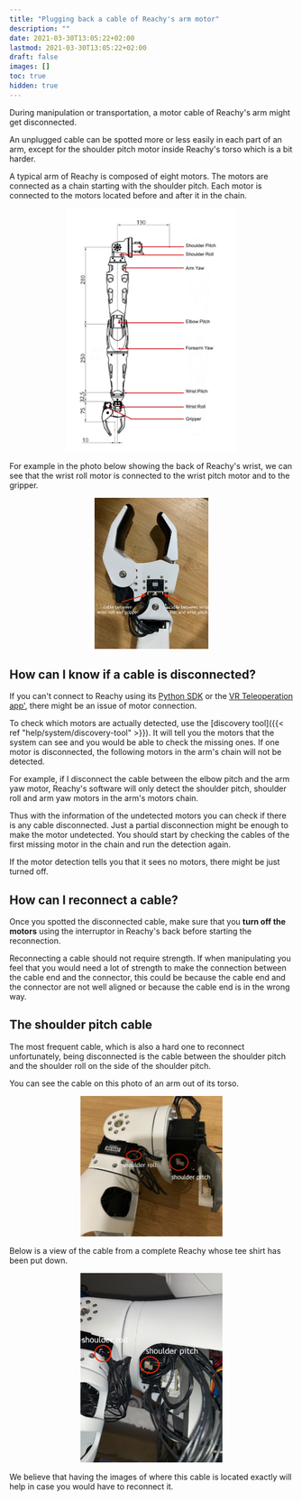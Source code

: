 ```yaml
---
title: "Plugging back a cable of Reachy's arm motor"
description: ""
date: 2021-03-30T13:05:22+02:00
lastmod: 2021-03-30T13:05:22+02:00
draft: false
images: []
toc: true
hidden: true
---
```


During manipulation or transportation, a motor cable of Reachy's arm might get disconnected.

An unplugged cable can be spotted more or less easily in each part of an arm, except for the shoulder pitch motor inside Reachy's torso which is a bit harder.

A typical arm of Reachy is composed of eight motors. The motors are connected as a chain starting with the shoulder pitch. Each motor is connected to the motors located before and after it in the chain.

<p align="center">
  <img src="right-arm-scheme.png" alt="drawing" width="60%"/>
</p>

For example in the photo below showing the back of Reachy's wrist, we can see that the wrist roll motor is connected to the wrist pitch motor and to the gripper.

<p align="center">
  <img src="cable_wrist.jpeg" alt="drawing" width="40%"/>
</p>


## How can I know if a cable is disconnected?

If you can't connect to Reachy using its [Python SDK](https://docs.pollen-robotics.com/sdk/getting-started/introduction/) or the [VR Teleoperation app'](https://docs.pollen-robotics.com/vr/introduction/introduction/), there might be an issue of motor connection.

To check which motors are actually detected, use the [discovery tool]({{< ref "help/system/discovery-tool" >}}). It will tell you the motors that the system can see and you would be able to check the missing ones. If one motor is disconnected, the following motors in the arm's chain will not be detected. 

For example, if I disconnect the cable between the elbow pitch and the arm yaw motor, Reachy's software will only detect the shoulder pitch, shoulder roll and arm yaw motors in the arm's motors chain.

Thus with the information of the undetected motors you can check if there is any cable disconnected. Just a partial disconnection might be enough to make the motor undetected. You should start by checking the cables of the first missing motor in the chain and run the detection again.

If the motor detection tells you that it sees no motors, there might be just turned off.

## How can I reconnect a cable?

Once you spotted the disconnected cable, make sure that you **turn off the motors** using the interruptor in Reachy's back before starting the reconnection.

Reconnecting a cable should not require strength. If when manipulating you feel that you would need a lot of strength to make the connection between the cable end and the connector, this could be because the cable end and the connector are not well aligned or because the cable end is in the wrong way.

## The shoulder pitch cable

The most frequent cable, which is also a hard one to reconnect unfortunately, being disconnected is the cable between the shoulder pitch and the shoulder roll on the side of the shoulder pitch.

You can see the cable on this photo of an arm out of its torso.

<p align="center">
  <img src="shoulder_cable.jpeg" alt="drawing" width="50%"/>
</p>

Below is a view of the cable from a complete Reachy whose tee shirt has been put down.

<p align="center">
  <img src="shoulder_cable_full_kit.jpeg" alt="drawing" width="50%"/>
</p>

We believe that having the images of where this cable is located exactly will help in case you would have to reconnect it.